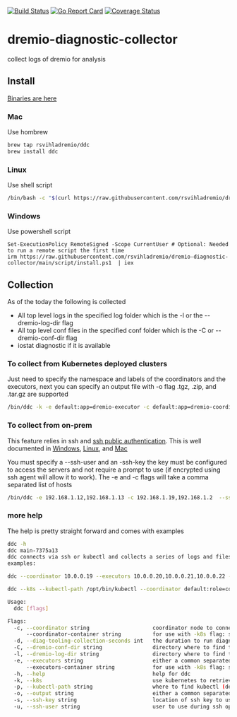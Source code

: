[![Build Status](https://github.com/rsvihladremio/dremio-diagnostic-collector/actions/workflows/go.yml/badge.svg)](https://github.com/rsvihladremio/dremio-diagnostic-collector/actions/workflows/go.yml)
[![Go Report Card](https://goreportcard.com/badge/github.com/rsvihladremio/dremio-diagnostic-collector)](https://goreportcard.com/report/github.com/rsvihladremio/dremio-diagnostic-collector)
[![Coverage Status](https://coveralls.io/repos/github/rsvihladremio/dremio-diagnostic-collector/badge.svg?branch=main)](https://coveralls.io/github/rsvihladremio/dremio-diagnostic-collector?branch=main)


# dremio-diagnostic-collector

collect logs of dremio for analysis

## Install

[Binaries are here](https://github.com/rsvihladremio/dremio-diagnostic-collector/releases)

### Mac

Use hombrew

```sh
brew tap rsvihladremio/ddc
brew install ddc
```

### Linux

Use shell script

```sh
/bin/bash -c "$(curl https://raw.githubusercontent.com/rsvihladremio/dremio-diagnostic-collector/main/script/install)"
```

### Windows

Use powershell script

```pwsh
Set-ExecutionPolicy RemoteSigned -Scope CurrentUser # Optional: Needed to run a remote script the first time
irm https://raw.githubusercontent.com/rsvihladremio/dremio-diagnostic-collector/main/script/install.ps1  | iex 
```
## Collection

As of the today the following is collected

* All top level logs in the specified log folder which is the -l or the --dremio-log-dir flag
* All top level conf files in the specified conf folder which is the -C or --dremio-conf-dir flag
* iostat diagnostic if it is available

### To collect from Kubernetes deployed clusters

Just need to specify the namespace and labels of the coordinators and the executors, next you can specify an output file with -o flag
.tgz, .zip, and .tar.gz are supported

```sh
/bin/ddc -k -e default:app=dremio-executor -c default:app=dremio-coordinator -o ~/Downloads/k8s-diag.tgz
```

### To collect from on-prem

This feature relies in ssh and [ssh public authentication](https://www.ssh.com/academy/ssh/public-key-authentication).
This is well documented in [Windows](https://docs.microsoft.com/en-us/windows-server/administration/openssh/openssh_keymanagement),
[Linux](https://www.redhat.com/sysadmin/key-based-authentication-ssh), and [Mac](https://www.linode.com/docs/guides/connect-to-server-over-ssh-on-mac/)

You must specify a --ssh-user and an -ssh-key the key must be configured to access the servers and not require a prompt to use (if encrypted using ssh agent will allow it to work).
The -e and -c flags will take a comma separated list of hosts

```sh
/bin/ddc -e 192.168.1.12,192.168.1.13 -c 192.168.1.19,192.168.1.2  --ssh-user ubuntu --ssh-key ~/.ssh/id_rsa -o ~/Downloads/k8s-diag.tgz
```

### more help

The help is pretty straight forward and comes with examples

```sh
ddc -h
ddc main-7375a13
ddc connects via ssh or kubectl and collects a series of logs and files for dremio, then puts those collected files in an archive
examples:

ddc --coordinator 10.0.0.19 --executors 10.0.0.20,10.0.0.21,10.0.0.22 --ssh-key $HOME/.ssh/id_rsa_dremio --output diag.zip

ddc --k8s --kubectl-path /opt/bin/kubectl --coordinator default:role=coordinator-dremio --executors default:role=executor-dremio --output diag.tar.gz

Usage:
  ddc [flags]

Flags:
  -c, --coordinator string                    coordinator node to connect to for collection
      --coordinator-container string          for use with -k8s flag: sets the container name to use to retrieve logs in the coordinators (default "dremio-master-coordinator")
  -d, --diag-tooling-collection-seconds int   the duration to run diagnostic collection tools like iostat, jstack etc (default 60)
  -C, --dremio-conf-dir string                directory where to find the configuration files for kubernetes this defaults to /opt/dremio/conf and for ssh this defaults to /etc/dremio/
  -l, --dremio-log-dir string                 directory where to find the logs (default "/var/log/dremio")
  -e, --executors string                      either a common separated list or a ip range of executors nodes to connect to
      --executors-container string            for use with -k8s flag: sets the container name to use to retrieve logs in the executors (default "dremio-executor")
  -h, --help                                  help for ddc
  -k, --k8s                                   use kubernetes to retrieve the diagnostics instead of ssh, instead of hosts pass in labels to the --cordinator and --executors flags
  -p, --kubectl-path string                   where to find kubectl (default "kubectl")
  -o, --output string                         either a common separated list or a ip range of executors nodes to connect to (default "diag.zip")
  -s, --ssh-key string                        location of ssh key to use to login
  -u, --ssh-user string                       user to use during ssh operations to login
```
